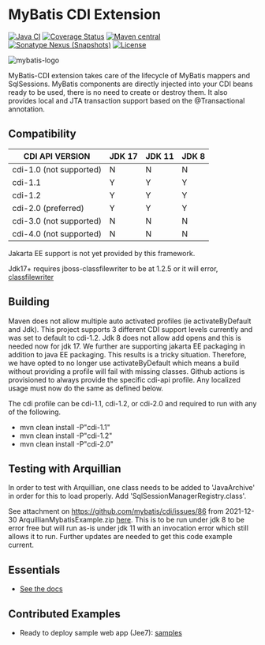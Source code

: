 MyBatis CDI Extension
=====================

[![Java CI](https://github.com/mybatis/cdi/workflows/Java%20CI/badge.svg)](https://github.com/mybatis/cdi/workflows/Java%20CI)
[![Coverage Status](https://coveralls.io/repos/mybatis/cdi/badge.svg?branch=master&service=github)](https://coveralls.io/github/mybatis/cdi?branch=master)
[![Maven central](https://maven-badges.herokuapp.com/maven-central/org.mybatis/mybatis-cdi/badge.svg)](https://maven-badges.herokuapp.com/maven-central/org.mybatis/mybatis-cdi)
[![Sonatype Nexus (Snapshots)](https://img.shields.io/nexus/s/https/oss.sonatype.org/org.mybatis/mybatis-cdi.svg)](https://oss.sonatype.org/content/repositories/snapshots/org/mybatis/mybatis-cdi/)
[![License](https://img.shields.io/:license-apache-brightgreen.svg)](https://www.apache.org/licenses/LICENSE-2.0.html)

![mybatis-logo](https://mybatis.org/images/mybatis-logo.png)

MyBatis-CDI extension takes care of the lifecycle of MyBatis mappers and SqlSessions. MyBatis components are directly injected into your
CDI beans ready to be used, there is no need to create or destroy them. It also provides local and JTA transaction support based on the
@Transactional annotation.

Compatibility
-------------

| CDI API VERSION         | JDK 17 | JDK 11  | JDK 8  |
| ----------------------- | ------ | ------- | ------ |
| cdi-1.0 (not supported) | N      | N       | N      |
| cdi-1.1                 | Y      | Y       | Y      |
| cdi-1.2                 | Y      | Y       | Y      |
| cdi-2.0 (preferred)     | Y      | Y       | Y      |
| cdi-3.0 (not supported) | N      | N       | N      |
| cdi-4.0 (not supported) | N      | N       | N      |

Jakarta EE support is not yet provided by this framework.

Jdk17+ requires jboss-classfilewriter to be at 1.2.5 or it will error, [classfilewriter](https://github.com/jbossas/jboss-classfilewriter/issues/24)

Building
--------

Maven does not allow multiple auto activated profiles (ie activateByDefault and Jdk).  This project supports 3 different CDI support levels currently
and was set to default to cdi-1.2.  Jdk 8 does not allow add opens and this is needed now for jdk 17.  We further are supporting jakarta EE packaging
in addition to java EE packaging.  This results is a tricky situation.  Therefore, we have opted to no longer use activateByDefault which means a
build without providing a profile will fail with missing classes.  Github actions is provisioned to always provide the specific cdi-api profile.
Any localized usage must now do the same as defined below.

The cdi profile can be cdi-1.1, cdi-1.2, or cdi-2.0 and required to run with any of the following.

- mvn clean install -P"cdi-1.1"
- mvn clean install -P"cdi-1.2"
- mvn clean install -P"cdi-2.0"

Testing with Arquillian
-----------------------

In order to test with Arquillian, one class needs to be added to 'JavaArchive' in order for this to load properly.  Add 'SqlSessionManagerRegistry.class'.

See attachment on https://github.com/mybatis/cdi/issues/86 from 2021-12-30 ArquillianMybatisExample.zip [here](https://github.com/mybatis/cdi/files/7795050/ArquillianMybatisExample.zip).  This is to be run under jdk 8 to be error free but will run as-is under jdk 11 with an invocation error which still allows it to run.  Further updates are needed to get this code example current.

Essentials
----------

- [See the docs](https://mybatis.org/cdi/)
<!-- - [See the docs(简体中文)](https://mybatis.org/cdi//zh/index.html) -->

Contributed Examples
--------------------

- Ready to deploy sample web app (Jee7): [samples](https://github.com/mnesarco/mybatis-cdi-samples/)
